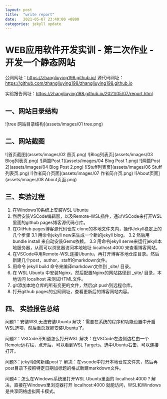 ```yaml
---
layout: post
title:  "write report"
date:   2021-05-07 23:40:00 +0800
categories: jekyll update
---
```


# WEB应用软件开发实训 - 第二次作业 - 开发一个静态网站

公网网址：https://zhangliuying198.github.io/
源代码网址：https://github.com/zhangliuying198/zhangliuying198.github.io

实验报告网址：https://zhangliuying198.github.io/2021/05/07/report.html

## 一、网站目录结构

![tree 网站目录结构](assets/images/01 tree.png)

## 二、网站截图

![首页截图](assets/images/02 首页.png)
![Blog列表页](assets/images/03 Blog列表页.png)
![两篇Post 1](assets/images/04 Blog Post 1.png)
![两篇Post 2](assets/images/04 Blog Post 2.png)
![Stuff列表页](assets/images/06 Stuff列表页.png)
![作者简介页面](assets/images/07 作者简介页.png)
![About页面](assets/images/08 About页面.png)

## 三、实验过程

1. 在Windows10系统上安装WSL Ubuntu
2. 然后安装VSCode编辑器，以及Remote-WSL插件，通过VSCode来打开WSL里面的github pages博客源代码仓库。
3. 在GitHub pages博客源代码仓库 clone的本地文件夹内，操作Jekyll稳定上的几个步骤
3.1 用命令jekyll new来生成一个新的jekyll blog。
3.2 然后用 bundle install 来自动安装Gems依赖。
3.3 用命令jekyll serve来运行jekyll本地服务器，从而可以浏览器访问本地地址 localhost:4000 来查看博客网站。
4. 在VSCode中用Remote-WSL连接Ubuntu，再打开博客本地仓库目录。然后新建几个post，author，staff的markdown文件。
5. 用命令 jekyll build 命令来编译markdown文件到 _site/ 目录。
6. 在 WSL Ubuntu 中安装Nginx，然后配置Nginx的网站路径到 _site/ 目录，本地访问 localhost 来测试HTML文件。
7. git添加本地仓库的所有变更的文件，然后git push到远程仓库。
8. 打开github pages的公网网址，查看更新后的博客网站内容。

## 四、 实验报告总结

问题1：安装WSL无法安装Ubuntu
解决：需要在系统的程序和功能设置中开启WSL选项，然后重启就能安装Ubuntu了。

问题2：VSCode不知道怎么打开WSL
解决：在VSCode左边侧边栏由一个Remote远程栏，点开后，可以看到WSL Targets。选中Ubuntu右击，可以连接打开。

问题3：jekyll如何新建post？
解决：在vscode中打开本地仓库文件夹，然后再post目录下按照特定日期加标题的格式新建markdown文件。

问题4：怎么在Windows系统里打开WSL Ubuntu里面的 localhost:4000 ?
解决，直接在Windows里浏览器打开 localhost:4000 就能访问，WSL和Windows是共享网络虚拟网卡模式。
